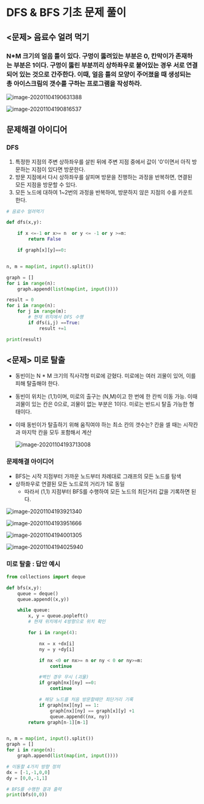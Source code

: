 # DFS & BFS 기초 문제 풀이 

## <문제> 음료수 얼려 먹기 

### N*M 크기의 얼음 틀이 있다. 구멍이 뚫려있는 부분은 0, 칸막이가 존재하는 부분은 1이다. 구멍이 뚫린 부분끼리 상하좌우로 붙어있는 경우 서로 연결되어 있는 것으로 간주한다. 이때, 얼음 틀의 모양이 주어졌을 때 생성되는 총 아이스크림의 갯수를 구하는 프로그램을 작성하라. 



![image-20201104190631388](C:\Users\scoji\AppData\Roaming\Typora\typora-user-images\image-20201104190631388.png)

![image-20201104190816537](C:\Users\scoji\AppData\Roaming\Typora\typora-user-images\image-20201104190816537.png)



##  문제해결 아이디어 

###   DFS 

1. 특정한 지점의 주변 상하좌우를 살핀 뒤에 주변 지점 중에서 값이 '0'이면서 아직 방문하는 지점이 있다면 방문한다. 
2. 방문 지점에서 다시 상하좌우를 살피며 방문을 진행하는 과정을 반복하면, 연결된 모든 지점을 방문할 수 있다. 
3. 모든 노드에 대하여 1~2번의 과정을 반복하여, 방문하지 않은 지점의 수를 카운트 한다. 

```python
# 음료수 얼려먹기

def dfs(x,y):

    if x <=-1 or x>= n  or y <= -1 or y >=m:
        return False

    if graph[x][y]==0:


n, m = map(int, input().split())

graph = []
for i in range(n):
    graph.append(list(map(int, input())))

result = 0
for i in range(n):
    for j in range(m):
        # 현재 위치에서 DFS 수행
        if dfs(i,j) ==True:
            result +=1

print(result)
```



## <문제> 미로 탈출 

- 동빈이는 N * M 크기의 직사각형 미로에 갇혔다. 미로에는 여러 괴물이 있어, 이를 피해 탈출해야 한다. 

- 동빈이 위치는 (1,1)이며, 미로의 출구는 (N,M)이고 한 번에 한 칸씩 이동 가능. 이때 괴물이 있는 칸은 0으로, 괴물이 없는 부분은 1이다. 미로는 반드시 탈출 가능한 형태이다. 

- 이때 동빈이가 탈출하기 위해 움직여야 하는 최소 칸의 갯수는? 칸을 셀 때는 시작칸과 마지막 칸을 모두 포함해서 계산 

  ![image-20201104193713008](C:\Users\scoji\AppData\Roaming\Typora\typora-user-images\image-20201104193713008.png)

### 문제해결 아이디어

- BFS는 시작 지점부터 가까운 노드부터 차례대로 그래프의 모든 노드를 탐색 
- 상하좌우로 연결된 모든 노드로의 거리가 1로 동일 
  - 따라서 (1,1) 지점부터 BFS를 수행하여 모든 노드의 최단거리 값을 기록하면 된다. 

![image-20201104193921340](C:\Users\scoji\AppData\Roaming\Typora\typora-user-images\image-20201104193921340.png)

![image-20201104193951666](C:\Users\scoji\AppData\Roaming\Typora\typora-user-images\image-20201104193951666.png)

![image-20201104194001305](C:\Users\scoji\AppData\Roaming\Typora\typora-user-images\image-20201104194001305.png)

![image-20201104194025940](C:\Users\scoji\AppData\Roaming\Typora\typora-user-images\image-20201104194025940.png)

### 미로 탈출 : 답안 예시 

```python
from collections import deque

def bfs(x,y):
    queue = deque()
    queue.append((x,y))

    while queue:
        x, y = queue.popleft()
        # 현재 위치에서 4방향으로 위치 확인

        for i in range(4):

            nx = x +dx[i]
            ny = y +dy[i]

            if nx <0 or nx>= n or ny < 0 or ny>=m:
                continue

            #벽인 경우 무시 (괴물)
            if graph[nx][ny] ==0:
                continue

            # 해당 노드를 처음 방문할때만 최단거리 기록
            if graph[nx][ny] == 1:
                graph[nx][ny] == graph[x][y] +1
                queue.append((nx, ny))
        return graph[n-1][m-1]


n, m = map(int, input().split())
graph = []
for i in range(n):
    graph.append(list(map(int, input())))

# 이동할 4가지 방향 정의
dx = [-1,-1,0,0]
dy = [0,0,-1,1]

# BFS를 수행한 결과 출력
print(bfs(0,0))

```






